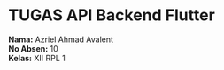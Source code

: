 # TUGAS API Backend Flutter

**Nama:** Azriel Ahmad Avalent  
**No Absen:** 10  
**Kelas:** XII RPL 1  
